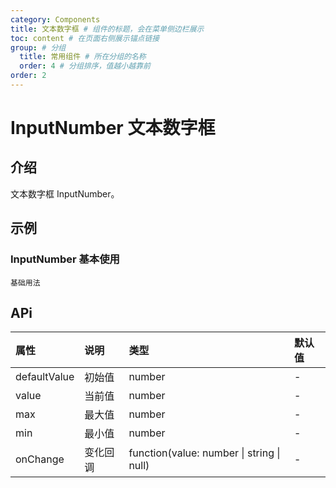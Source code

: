 ```yaml
---
category: Components
title: 文本数字框 # 组件的标题，会在菜单侧边栏展示
toc: content # 在页面右侧展示锚点链接
group: # 分组
  title: 常用组件 # 所在分组的名称
  order: 4 # 分组排序，值越小越靠前
order: 2  
---
```


# InputNumber  文本数字框

## 介绍

文本数字框 InputNumber。

## 示例 


### InputNumber  基本使用
<!-- 可以通过code加载示例代码，dumi会帮我们做解析 -->
<code src="./demo/InputNumber.tsx">基础用法</code>


## APi

<!-- 会生成api表格 -->
| 属性 | 说明 |类型 | 默认值 |
| :---- | :---------------------- | :-------- | :---- |
| defaultValue | 初始值 | number |  -  |
| value | 当前值 | number |  -  |
| max | 最大值 | number | - |
| min | 最小值 | number | - |
| onChange | 变化回调 | function(value: number \| string \| null) | - |


